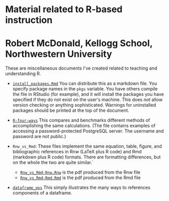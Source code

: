 Material related to R-based instruction
=======================================

Robert McDonald, Kellogg School, Northwestern University
========================================================


These are miscellaneous documents I've created related to teaching and
understanding R.

* [`install_packages.Rmd`](install_packages/install_packages.Rmd) You can distribute
  this as a markdown file.  You specify package names in the `pkgs`
  variable. You have others compile the file in RStudio (for example),
  and it will install the packages you have specified if they do not
  exist on the user's machine. This does *not* allow version checking
  or anything sophisticated. Warnings for uninstalled packages should
  be printed at the top of the document.

* [`R-four-ways`](r-four-ways/r-four-ways.pdf) This compares and benchmarks
  different methods of accomplishing the same calculations. (The file
  contains examples of accessing a password-protected PostgreSQL
	  server. The username and password are not public.)
	  
* `Rnw_vs_Rmd`: These files implement the same equation, table,
  figure, and bibliographic references in Rnw (LaTeX plus R code) and
  Rmd (markdown plus R code) formats. There are formatting differences, but 
  on the whole the two are quite similar.`
  * [`Rnw_vs_Rmd-Rnw.Rnw`](Rnw_vs_Rmd/Rnw_vs_Rmd-Rnw.pdf) is the pdf produced from
    the  Rnw file
  * [`Rnw_vs_Rmd-Rmd.Rmd`](Rnw_vs_Rmd/Rnw_vs_Rmd-Rmd.pdf) is the pdf produced from
    the  Rmd file
  
* [`dataframe_ops`](dataframe_ops/dataframe_ops.pdf) This simply
  illustrates the many ways to references components of a dataframe.  

